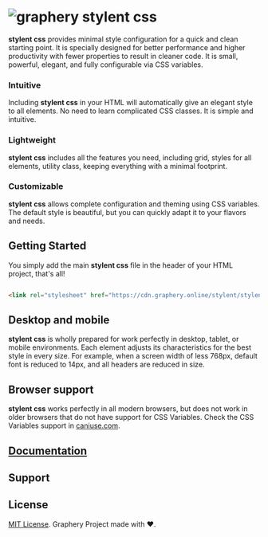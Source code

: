 # ![graphery](https://cdn.graphery.online/img/gy.svg) stylent css

**stylent css** provides minimal style configuration for a quick and clean starting point. It is specially designed for
better performance and higher productivity with fewer properties to result in cleaner code. It is small, powerful,
elegant, and fully configurable via CSS variables.

### Intuitive

Including **stylent css** in your HTML will automatically give an elegant style to all elements. No need to learn
complicated CSS classes. It is simple and intuitive.

### Lightweight

**stylent css** includes all the features you need, including grid, styles for all elements, utility class, keeping
everything with a minimal footprint.

### Customizable

**stylent css** allows complete configuration and theming using CSS variables. The default style is beautiful, but you
can quickly adapt it to your flavors and needs.

## Getting Started

You simply add the main **stylent css** file in the header of your HTML project, that's all!

```html

<link rel="stylesheet" href="https://cdn.graphery.online/stylent/stylent.min.css">
```

## Desktop and mobile

**stylent css** is wholly prepared for work perfectly in desktop, tablet, or mobile environments. Each element adjusts
its characteristics for the best style in every size. For example, when a screen width of less 768px, default font is
reduced to 14px, and all headers are reduced in size.

## Browser support

**stylent css** works perfectly in all modern browsers, but does not work in older browsers that do not have support for
CSS Variables. Check the CSS Variables support in [caniuse.com](https://caniuse.com/css-variables).

## [Documentation](https://www.graphery.org/stylent/)

## Support


## License

[MIT License](https://www.graphery.org/stylent/LICENSE.html). Graphery Project made with ❤.